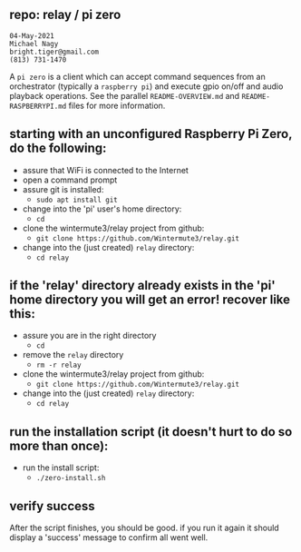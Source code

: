 ## repo: relay / pi zero

```
04-May-2021
Michael Nagy
bright.tiger@gmail.com
(813) 731-1470
```

A `pi zero` is a client which can accept command sequences from an orchestrator (typically a `raspberry pi`) and execute gpio on/off and audio playback operations.  See the parallel `README-OVERVIEW.md` and `README-RASPBERRYPI.md` files for more information.

## starting with an unconfigured Raspberry Pi Zero, do the following:

 - assure that WiFi is connected to the Internet
 - open a command prompt
 - assure git is installed:
   - `sudo apt install git`
 - change into the 'pi' user's home directory:
   - `cd`
 - clone the wintermute3/relay project from github:
   - `git clone https://github.com/Wintermute3/relay.git`
 - change into the (just created) `relay` directory:
   - `cd relay`

## if the 'relay' directory already exists in the 'pi' home directory you will get an error!  recover like this:

 - assure you are in the right directory
   - `cd`
 - remove the `relay` directory
   - `rm -r relay`
 - clone the wintermute3/relay project from github:
   - `git clone https://github.com/Wintermute3/relay.git`
 - change into the (just created) `relay` directory:
   - `cd relay`

## run the installation script (it doesn't hurt to do so more than once):

 - run the install script:
   - `./zero-install.sh`

## verify success

After the script finishes, you should be good.  if you run it again
it should display a 'success' message to confirm all went well.
